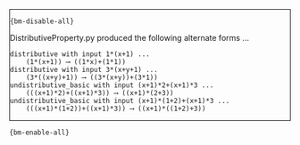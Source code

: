 <div style="border:1px solid black;">

`{bm-disable-all}`

DistributiveProperty.py produced the following alternate forms ...

```
distributive with input 1*(x+1) ...
    (1*(x+1)) ⟶ ((1*x)+(1*1))
distributive with input 3*(x+y+1) ...
    (3*((x+y)+1)) ⟶ ((3*(x+y))+(3*1))
undistributive_basic with input (x+1)*2+(x+1)*3 ...
    (((x+1)*2)+((x+1)*3)) ⟶ ((x+1)*(2+3))
undistributive_basic with input (x+1)*(1+2)+(x+1)*3 ...
    (((x+1)*(1+2))+((x+1)*3)) ⟶ ((x+1)*((1+2)+3))
```

</div>

`{bm-enable-all}`


